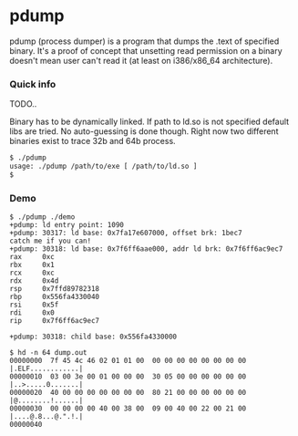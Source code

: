 # pdump

pdump (process dumper) is a program that dumps the .text of specified binary. It's a proof of concept that unsetting read permission on a binary doesn't mean user can't read it (at least on i386/x86_64 architecture). 

### Quick info

TODO..

Binary has to be dynamically linked. If path to ld.so is not specified default libs are tried. No auto-guessing is done though.
Right now two different binaries exist to trace 32b and 64b process.

```sh
$ ./pdump
usage: ./pdump /path/to/exe [ /path/to/ld.so ]
$
```

### Demo

```
$ ./pdump ./demo
+pdump: ld entry point: 1090
+pdump: 30317: ld base: 0x7fa17e607000, offset brk: 1bec7
catch me if you can!
+pdump: 30318: ld base: 0x7f6ff6aae000, addr ld brk: 0x7f6ff6ac9ec7
rax		0xc
rbx		0x1
rcx		0xc
rdx		0x4d
rsp		0x7ffd89782318
rbp		0x556fa4330040
rsi		0x5f
rdi		0x0
rip		0x7f6ff6ac9ec7

+pdump: 30318: child base: 0x556fa4330000

$ hd -n 64 dump.out
00000000  7f 45 4c 46 02 01 01 00  00 00 00 00 00 00 00 00  |.ELF............|
00000010  03 00 3e 00 01 00 00 00  30 05 00 00 00 00 00 00  |..>.....0.......|
00000020  40 00 00 00 00 00 00 00  80 21 00 00 00 00 00 00  |@........!......|
00000030  00 00 00 00 40 00 38 00  09 00 40 00 22 00 21 00  |....@.8...@.".!.|
00000040
```

